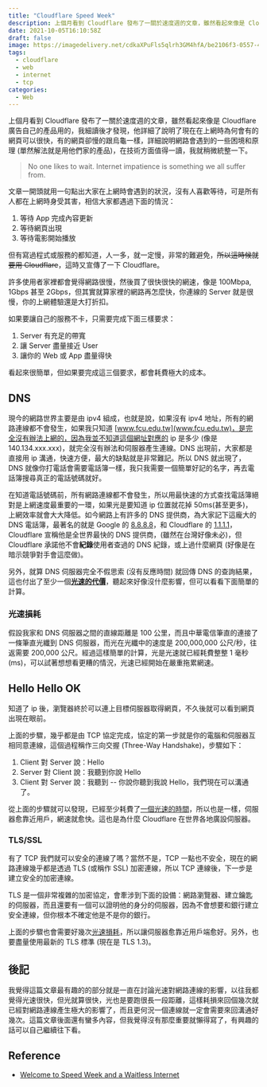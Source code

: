 ```yaml
---
title: "Cloudflare Speed Week"
description: 上個月看到 Cloudflare 發布了一關於速度週的文章，雖然看起來像是 Cloudflare 廣告自己的產品用的，我細讀後才發現，他詳細了說明了現在在上網時為何會有的網頁可以很快，有的網頁卻慢的跟烏龜一樣，詳細說明網路會遇到的一些困境和原理 (單然解法就是用他們家的產品)，在技術方面值得一讀，我就稍微統整一下。
date: 2021-10-05T16:10:58Z
draft: false
image: https://imagedelivery.net/cdkaXPuFls5qlrh3GM4hfA/be2106f3-0557-4e94-803a-9dda63550300/public
tags:
  - cloudflare
  - web
  - internet
  - tcp
categories:
  - Web
---
```


上個月看到 Cloudflare 發布了一關於速度週的文章，雖然看起來像是 Cloudflare 廣告自己的產品用的，我細讀後才發現，他詳細了說明了現在在上網時為何會有的網頁可以很快，有的網頁卻慢的跟烏龜一樣，詳細說明網路會遇到的一些困境和原理 (單然解法就是用他們家的產品)，在技術方面值得一讀，我就稍微統整一下。

<!--more-->

> No one likes to wait. Internet impatience is something we all suffer from.

文章一開頭就用一句點出大家在上網時會遇到的狀況，沒有人喜歡等待，可是所有人都在上網時身受其害，相信大家都遇過下面的情況：

1. 等待 App 完成內容更新
2. 等待網頁出現
3. 等待電影開始播放

但有寫過程式或服務的都知道，人一多，就一定慢，非常的難避免，~~所以這時候就要用 Cloudflare~~，這時又宣傳了一下 Cloudflare。

許多使用者家裡都會覺得網路很慢，然後買了很快很快的網速，像是 100Mbpa, 1Gbps 甚至 2Gbps，但其實就算家裡的網路再怎麼快，你連線的 Server 就是很慢，你的上網體驗還是大打折扣。

如果要讓自己的服務不卡，只需要完成下面三樣要求：

1. Server 有充足的帶寬
2. 讓 Server 盡量接近 User
3. 讓你的 Web 或 App 盡量得快

看起來很簡單，但如果要完成這三個要求，都會耗費極大的成本。

## DNS

現今的網路世界主要是由 ipv4 組成，也就是說，如果沒有 ipv4 地址，所有的網路連線都不會發生，如果我只知道 [www.fcu.edu.tw](www.fcu.edu.tw)，是完全沒有辦法上網的，因為我並不知道這個網址對應的 ip 是多少 (像是 140.134.xxx.xxx)，就完全沒有辦法和伺服器產生連線。DNS 出現前，大家都是直接用 ip 溝通，快速方便，最大的缺點就是非常難記。所以 DNS 就出現了，DNS 就像你打電話會需要電話簿一樣，我只我需要一個簡單好記的名字，再去電話簿搜尋真正的電話號碼就好。

在知道電話號碼前，所有網路連線都不會發生，所以用最快速的方式查找電話簿絕對是上網速度最重要的一環，如果光是要知道 ip 位置就花掉 50ms(甚至更多)，上網效率就會大大降低。如今網路上有許多的 DNS 提供商，為大家記下這龐大的 DNS 電話簿，最著名的就是 Google 的 [8.8.8.8](8.8.8.8)，和 Cloudflare 的 [1.1.1.1](1.1.1.1)，Cloudflare 宣稱他是全世界最快的 DNS 提供商，(雖然在台灣好像未必)，但 Cloudflare 承諾他不會**紀錄**使用者查過的 DNS 紀錄，或上過什麼網頁 (好像是在暗示競爭對手會這麼做)。

另外，就算 DNS 伺服器完全不假思索 (沒有反應時間) 就回傳 DNS 的查詢結果，這也付出了至少一個[**光速的代價**](#光速損耗)，聽起來好像沒什麼影響，但可以看看下面簡單的計算。

### 光速損耗

假設我家和 DNS 伺服器之間的直線距離是 100 公里，而且中華電信筆直的連接了一條筆直光纖到 DNS 伺服器，而光在光纖中的速度是 200,000,000 公尺/秒，往返需要 200,000 公尺。經過這樣簡單的計算，光是光速就已經耗費整整 1 毫秒(ms)，可以試著想想看更糟的情況，光速已經開始在嚴重拖累網速。

## Hello Hello OK

知道了 ip 後，瀏覽器終於可以連上目標伺服器取得網頁，不久後就可以看到網頁出現在眼前。

上面的步驟，幾乎都是由 TCP 協定完成，協定的第一步就是你的電腦和伺服器互相同意連線，這個過程稱作三向交握 (Three-Way Handshake)，步驟如下：

1. Client 對 Server 說：Hello
2. Server 對 Client 說：我聽到你說 Hello
3. Client 對 Server 說：我聽到 -- 你說你聽到我說 Hello，我們現在可以溝通了。

從上面的步驟就可以發現，已經至少耗費了[一個光速的時間](#光速損耗)，所以也是一樣，伺服器愈靠近用戶，網速就愈快。這也是為什麼 Cloudflare 在世界各地廣設伺服器。

### TLS/SSL

有了 TCP 我們就可以安全的連線了嗎？當然不是，TCP 一點也不安全，現在的網路連線幾乎都是透過 TLS (或稱作 SSL) 加密連線，所以 TCP 連線後，下一步是建立安全的加密連線。

TLS 是一個非常複雜的加密協定，會牽涉到下面的設備：網路瀏覽器、建立鑰匙的伺服器，而且還要有一個可以證明他的身分的伺服器，因為不會想要和銀行建立安全連線，但你根本不確定他是不是你的銀行。

上面的步驟也會需要好幾次[光速損耗](#光速損耗)，所以讓伺服器愈靠近用戶端愈好。另外，也要盡量使用最新的 TLS 標準 (現在是 TLS 1.3)。

## 後記

我覺得這篇文章最有趣的的部分就是一直在討論光速對網路連線的影響，以往我都覺得光速很快，但光就算很快，光也是要跑很長一段距離，這樣耗損來回個幾次就已經對網路連線產生極大的影響了，而且更何況一個連線就一定會需要來回溝通好幾次。這篇文章後面還有蠻多內容，但我覺得沒有那麼重要就懶得寫了，有興趣的話可以自己繼續往下看。

## Reference

- [Welcome to Speed Week and a Waitless Internet](https://blog.cloudflare.com/fastest-internet/)
